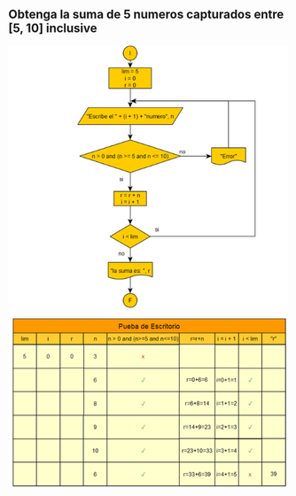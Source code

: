 ## Obtenga la suma de 5 numeros capturados entre [5, 10] inclusive  
![problema_13](img/problema_13.png)